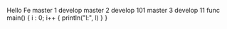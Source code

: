 Hello Fe
master 1
develop
master 2
develop 101
master 3
develop 11
func main() {
	i : 0; i++ {
		println("l:", l)
	}
}
